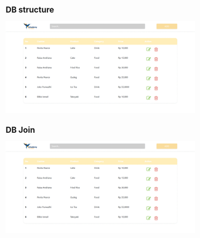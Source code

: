 ## DB structure
![Screenshot](https://raw.githubusercontent.com/kubil-ismail/arkademy_test_2/dev/6/6b/screenshot/animate.gif?token=ALYTHXYADA5HYDWA3V36PUC6TMGL6)

## DB Join
![Screenshot](https://raw.githubusercontent.com/kubil-ismail/arkademy_test_2/dev/6/6b/screenshot/animate.gif?token=ALYTHXYADA5HYDWA3V36PUC6TMGL6)

